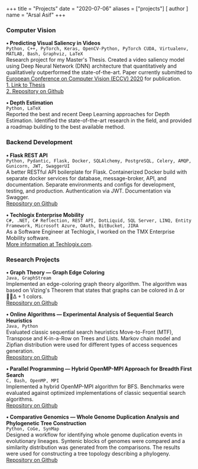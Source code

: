 +++
title = "Projects"
date = "2020-07-06"
aliases = ["projects"]
[ author ]
  name = "Arsal Asif"
+++

### Computer Vision

**• Predicting Visual Saliency in Videos**\
`Python, C++, PyTorch, Keras, OpenCV-Python, PyTorch CUDA, Virtualenv, MATLAB, Bash, Graphviz, LaTeX`\
Research project for my Master's Thesis. Created a video saliency model using Deep Neural Network (DNN) architecture that quantitatively and qualitatively outperformed the state-of-the-art. Paper currently submitted to [European Conference on Computer Vision (ECCV) 2020](https://eccv2020.eu/) for publication.\
[1. Link to Thesis](https://oatd.org/oatd/record?record=handle%5C:1993%5C%2F34455)\
[2. Repository on Github](https://github.com/arsalasif/SalAR)

**• Depth Estimation**\
`Python, LaTeX`\
Reported the best and recent Deep Learning approaches for Depth Estimation. Identified the state-of-the-art research in the field, and provided a roadmap building to the best available method.

### Backend Development
**• Flask REST API**\
`Python, Pydantic, Flask, Docker, SQLAlchemy, PostgreSQL, Celery, AMQP, Gunicorn, JWT, SwaggerUI`\
A better RESTful API boilerplate for Flask. Containerized Docker build with separate docker services for database, message-broker, API, and documentation. Separate environments and configs for development, testing, and production. Authentication via JWT. Documentation via Swagger.\
[Repository on Github](https://github.com/arsalasif/flask-rest-api)

**• Techlogix Enterprise Mobility**\
`C#, .NET, C# Reflection, REST API, DotLiquid, SQL Server, LINQ, Entity Framework, Microsoft Azure, OAuth, BitBucket, JIRA`\
As a Software Engineer at Techlogix, I worked on the TMX Enterprise Mobility software. \
[More information at Techlogix.com](https://www.techlogix.com/enterprise-mobility/).

### Research Projects

**• Graph Theory — Graph Edge Coloring**\
`Java, GraphStream`\
Implemented an edge-coloring graph theory algorithm. The algorithm was based on Vizing's Theorem that states that graphs can be colored in Δ or Δ + 1 colors.\
[Repository on Github](https://github.com/arsalasif/graph-edge-coloring)

**• Online Algorithms — Experimental Analysis of Sequential Search Heuristics**\
`Java, Python`\
Evaluated classic sequential search heuristics Move-to-Front (MTF), Transpose and K-in-a-Row on Trees and Lists. Markov chain model and Zipfian distribution were used for different types of access sequences generation.\
[Repository on Github](https://github.com/arsalasif/sequential-search-heuristics)

**• Parallel Programming — Hybrid OpenMP-MPI Approach for Breadth First Search**\
`C, Bash, OpenMP, MPI`\
Implemented a hybrid OpenMP-MPI algorithm for BFS. Benchmarks were evaluated against optimized implementations of classic sequential search algorithms.\
[Repository on Github](https://github.com/arsalasif/bfs-hybrid-openmp-mpi)

**• Comparative Genomics — Whole Genome Duplication Analysis and Phylogenetic Tree Construction**\
`Python, CoGe, SynMap`\
Designed a workflow for identifying whole genome duplication events in evolutionary lineages. Syntenic blocks of genomes were compared and a similarity distribution was generated from the comparisons. The results were used for constructing a tree topology describing a phylogeny.\
[Repository on Github](https://github.com/arsalasif/wgd-analysis-phylo-tree)


<!-- {{<figure src="/vidsaliency.png" width="500">}} -->
